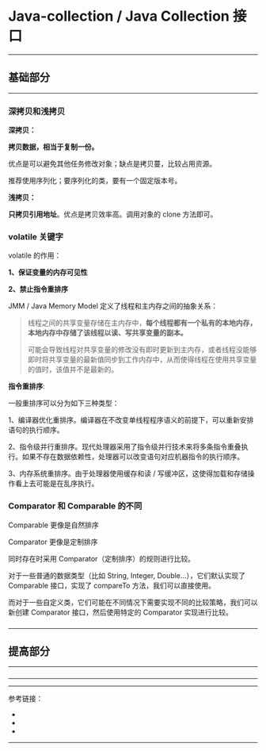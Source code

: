 # Java-collection / Java Collection 接口

---

## 基础部分

---

### 深拷贝和浅拷贝

**深拷贝：**

**拷贝数据，相当于复制一份。**

优点是可以避免其他任务修改对象；缺点是拷贝蔓，比较占用资源。

推荐使用序列化；要序列化的类，要有一个固定版本号。

**浅拷贝：**

**只拷贝引用地址**。优点是拷贝效率高。调用对象的 clone 方法即可。

### volatile 关键字

volatile 的作用：

**1、保证变量的内存可见性**

**2、禁止指令重排序**

JMM / Java Memory Model 定义了线程和主内存之间的抽象关系：

> 线程之间的共享变量存储在主内存中，**每个线程都有一个私有的本地内存，本地内存中存储了该线程以读、写共享变量的副本。**
>
> 可能会导致线程对共享变量的修改没有即时更新到主内存，或者线程没能够即时将共享变量的最新值同步到工作内存中，从而使得线程在使用共享变量的值时，该值并不是最新的。

**指令重排序**:

一般重排序可以分为如下三种类型：

1、编译器优化重排序。编译器在不改变单线程程序语义的前提下，可以重新安排语句的执行顺序。

2、指令级并行重排序。现代处理器采用了指令级并行技术来将多条指令重叠执行。如果不存在数据依赖性，处理器可以改变语句对应机器指令的执行顺序。

3、内存系统重排序。由于处理器使用缓存和读 / 写缓冲区，这使得加载和存储操作看上去可能是在乱序执行。

### Comparator 和 Comparable 的不同

Comparable 更像是自然排序

Comparator 更像是定制排序

同时存在时采用 Comparator（定制排序）的规则进行比较。

对于一些普通的数据类型（比如 String, Integer, Double…），它们默认实现了Comparable 接口，实现了 compareTo 方法，我们可以直接使用。

而对于一些自定义类，它们可能在不同情况下需要实现不同的比较策略，我们可以新创建 Comparator 接口，然后使用特定的 Comparator 实现进行比较。

###

---

## 提高部分

---

###

---

---

参考链接：

- []()
- []()
- []()

---



